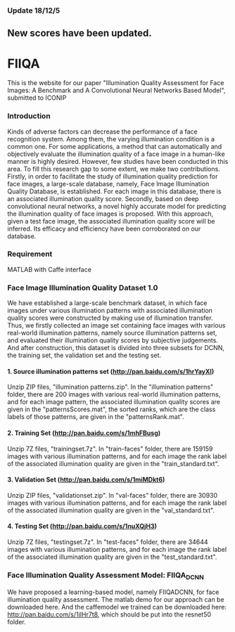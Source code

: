 ### Update 18/12/5
New scores have been updated.
--------------------

# FIIQA
This is the website for our paper "Illumination Quality Assessment for Face Images: A Benchmark and A Convolutional Neural Networks Based Model", submitted to ICONIP

### Introduction
Kinds of adverse factors can decrease the performance of a face recognition system. Among them, the varying illumination condition is a common one. For some applications, a method that can automatically and objectively evaluate the illumination quality of a face image in a human-like manner is highly desired. However, few studies have been conducted in this area. To fill this research gap to some extent, we make two contributions. Firstly, in order to facilitate the study of illumination quality prediction for face images, a large-scale database, namely, Face Image Illumination Quality Database, is established. For each image in this database, there is an associated illumination quality score. Secondly, based on deep convolutional neural networks, a novel highly accurate model for predicting the illumination quality of face images is proposed. With this approach, given a test face image, the associated illumination quality score will be inferred. Its efficacy and efficiency have been corroborated on our database.

### Requirement
MATLAB with Caffe interface

### Face Image Illumination Quality Dataset 1.0
We have established a large-scale benchmark dataset, in which face images under various illumination patterns with associated illumination quality scores were constructed by making use of illumination transfer. Thus, we firstly collected an image set containing face images with various real-world illumination patterns, namely source illumination patterns set, and evaluated their illumination quality scores by subjective judgements. And after construction, this dataset is divided into three subsets for DCNN, the training set, the validation set and the testing set.

#### 1. Source illumination patterns set (http://pan.baidu.com/s/1hrYayXI)
Unzip ZIP files, "illumination patterns.zip". In the "illumination patterns" folder, there are 200 images with various real-world illumination patterns, and for each image pattern, the associated illumination quality scores are given in the "patternsScores.mat", the sorted ranks, which are the class labels of those patterns, are given in the "patternsRank.mat".

#### 2. Training Set (http://pan.baidu.com/s/1mhFBusg)
Unzip 7Z files, "trainingset.7z". In "train-faces" folder, there are 159159 images with various illumination patterns, and for each image the rank label of the associated illumination quality are given in the "train_standard.txt".

#### 3. Validation Set (http://pan.baidu.com/s/1miMDkt6)
Unzip ZIP files, "validationset.zip". In "val-faces" folder, there are 30930 images with various illumination patterns, and for each image the rank label of the associated illumination quality are given in the "val_standard.txt".

#### 4. Testing Set (http://pan.baidu.com/s/1nuXQjH3)
Unzip 7Z files, "testingset.7z". In "test-faces" folder, there are 34644 images with various illumination patterns, and for each image the rank label of the associated illumination quality are given in the "test_standard.txt".

### Face Illumination Quality Assessment Model: FIIQA<sub>DCNN</sub>
We have proposed a learning-based model, namely FIIQADCNN, for face illumination quality assessment. The matlab demo for our approach can be downloaded here. 
And the caffemodel we trained can be downloaded here: http://pan.baidu.com/s/1jIHr7t8, which should be put into the resnet50 folder.
